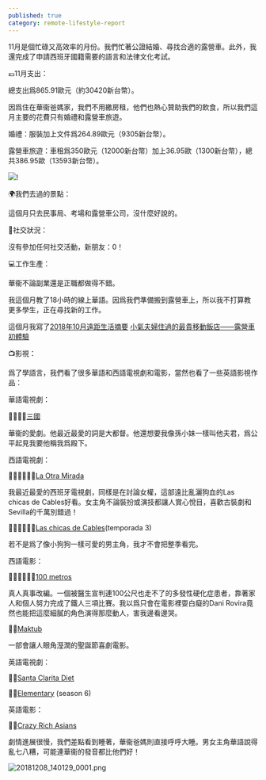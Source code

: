 ```yaml
---
published: true
category: remote-lifestyle-report
---
```

11月是個忙碌又高效率的月份。我們忙著公證結婚、尋找合適的露營車。此外，我還完成了申請西班牙國籍需要的語言和法律文化考試。

💶11月支出：

總支出爲865.91歐元（約30420新台幣）。

因爲住在華衞爸媽家，我們不用繳房租，他們也熱心贊助我們的飲食，所以我們這月主要的花費只有婚禮和露營車旅遊。

婚禮：服裝加上文件爲264.89歐元（9305新台幣）。

露營車旅遊：車租爲350歐元（12000新台幣）加上36.95歐（1300新台幣），總共386.95歐（13593新台幣）。

![]({{site.baseurl}}/images/2018%2011%20REMOTE%20LIFESTYLE%20REPORT.jpeg)!


🌍我們去過的景點：

這個月只去民事局、考場和露營車公司，沒什麼好說的。

🍻社交狀況：

沒有參加任何社交活動，新朋友：0！

💻工作生產：

華衞不論副業還是正職都做得不錯。

我這個月教了18小時的線上華語。因爲我們準備搬到露營車上，所以我不打算教更多學生，正在尋找新的工作。

這個月我寫了[2018年10月遠距生活摘要](https://tsainei.com/2018%E5%B9%B411%E6%9C%88%E9%81%A0%E8%B7%9D%E7%94%9F%E6%B4%BB%E6%91%98%E8%A6%81/) [小氣夫婦住過的最貴移動飯店——露營車初體驗](https://tsainei.com/%E5%B0%8F%E6%B0%A3%E5%A4%AB%E5%A9%A6%E4%BD%8F%E9%81%8E%E7%9A%84%E6%9C%80%E8%B2%B4%E7%A7%BB%E5%8B%95%E9%A3%AF%E5%BA%97-%E9%9C%B2%E7%87%9F%E8%BB%8A%E5%88%9D%E9%AB%94%E9%A9%97/)

📺影視：

爲了學語言，我們看了很多華語和西語電視劇和電影，當然也看了一些英語影視作品：

華語電視劇：

👍🏽👍🏽[三國](https://www.imdb.com/title/tt1514753/?ref_=nv_sr_3)

華衞的愛劇。他最近最愛的詞是大都督。他還想要我像孫小妹一樣叫他夫君，爲公平起見我要他稱我爲殿下。

西語電視劇：

👍🏽👍🏽👍🏽[La Otra Mirada](https://www.imdb.com/title/tt7905548/?ref_=nv_sr_1)

我最近最愛的西班牙電視劇，同樣是在討論女權，這部遠比亂灑狗血的Las chicas de Cables好看。女主角不論裝扮或演技都讓人賞心悅目，喜歡古裝劇和Sevilla的千萬別錯過！

👎🏽👎🏽👎🏽[Las chicas de Cables](https://www.imdb.com/title/tt5674718/?ref_=fn_al_tt_1)(temporada 3)

若不是爲了像小狗狗一樣可愛的男主角，我才不會把整季看完。

西語電影：

👍🏽👍🏽👍🏽[100 metros](https://www.imdb.com/title/tt5089786/?ref_=fn_al_tt_1)

真人真事改編。一個被醫生宣判連100公尺也走不了的多發性硬化症患者，靠著家人和個人努力完成了鐵人三項比賽。我以爲只會在電影裡耍白癡的Dani Rovira竟然也能把這麼細膩的角色演得那麼動人，害我邊看邊哭。

👍🏽[Maktub](https://www.imdb.com/title/tt1779826/?ref_=fn_al_tt_2)

一部會讓人眼角溼潤的聖誕節喜劇電影。

英語電視劇：

👍🏽[Santa Clarita Diet](https://www.imdb.com/title/tt5580540/?ref_=nv_sr_1)

👍🏽[Elementary](https://www.imdb.com/title/tt2191671/?ref_=fn_al_tt_1) (season 6)

英語電影：

👎🏽[Crazy Rich Asians](https://www.imdb.com/title/tt3104988/?ref_=fn_al_tt_1)

劇情進展很慢，我們差點看到睡著，華衞爸媽則直接呼呼大睡。男女主角華語說得亂七八糟，可能連華衞的發音都比他們好！

![20181208_140129_0001.png]({{site.baseurl}}/images/20181208_140129_0001.png)
